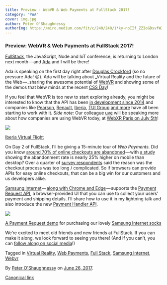```yaml
---
title: Preview - WebVR & Web Payments at FullStack 2017!
category: "PWA"
cover: img.jpg
author: Peter O'Shaughnessy
authorImg: https://miro.medium.com/fit/c/240/240/1*ky-noIIf_ZZIoGDsvfW3AA.jpeg
---
```


### Preview: WebVR & Web Payments at FullStack 2017!

[FullStack](https://skillsmatter.com/conferences/8264-fullstack-2017-the-conference-on-javascript-node-and-internet-of-things), the JavaScript, Node and IoT conference, is returning to London next month — and [Ada](https://medium.com/u/c2890cdd7a64) and I will be there!

Ada is speaking on the first day right after [Douglas Crockford](https://en.wikipedia.org/wiki/Douglas_Crockford) (so no pressure Ada! 😉). Ada will be talking about _Virtual Reality and the future of the Web — _sharing the awesome potential of [WebVR](https://webvr.rocks/) and showing some of the demos that blew minds at the recent [CSS Day](https://cssday.nl/2017)!

If you feel that WebVR is too new to start exploring already, you might be interested to know that the API has been [in development since 2014](https://web.archive.org/web/20140628202048/http://blog.bitops.com/blog/2014/06/26/first-steps-for-vr-on-the-web/) and companies like [Pearson](https://peteroshaughnessy.com/posts/augmented-reality-virtual-reality-education/), [Renault](http://kadjar-vr.littleworkshop.fr/), [Iberia](http://virtualflight.iberia.com/), [TUI Group](https://medium.com/samsung-internet-dev/prototyping-a-vr-web-app-with-the-worlds-leading-tourism-company-aa7965c5a563) [and more](https://docs.google.com/document/d/1dip3jhzwxLb4m4MyyU2XYC-IFOxDraa2tiegqnYpA88/edit?usp=sharing) have all been starting to work with it. _Side note:_ Our colleague [uve](https://medium.com/u/387f13d790e3) will be speaking more about how companies are using WebVR today, at [WebXR Paris on July 5th](https://www.meetup.com/WebXR-Paris/events/240575459/)!

![](https://cdn-images-1.medium.com/max/800/1*rhGoGBv0vGkmNvvMQ9O5mQ.png)

[Iberia Virtual Flight](http://virtualflight.iberia.com/)

On Day 2 of FullStack, I’ll be giving a 15-minute tour of _Web Payments._ Did you know  [around 70% of online checkouts are abandoned](https://baymard.com/lists/cart-abandonment-rate) — with [a study](https://econsultancy.com/blog/64343-checkout-abandonment-mobile-ux-examples-to-help-boost-conversions/) showing the abandonment rate is nearly 25% higher on mobile than desktop? Over a quarter of [survey respondents](https://baymard.com/lists/cart-abandonment-rate#why-users-abandon) said the reason was the checkout process was too long / complicated. So if browsers can provide APIs for easy online checkouts, that can be a big win for our customers and us developers alike.

[Samsung Internet](https://samsunginter.net/) — [along with Chrome and Edge](http://caniuse.com/#search=payment%20request) — supports the [Payment Request API](https://medium.com/samsung-internet-dev/how-to-take-payments-on-the-web-with-the-payment-request-api-a523f6fc7c1f), a browser-provided UI that you can use to collect your users’ payment and shipping details. I’ll share how to use it in my lightning talk and also introduce the new [Payment Handler API](https://www.w3.org/blog/wpwg/2017/05/18/payment-handler-api-first-public-working-draft-published/).

![](https://cdn-images-1.medium.com/max/800/1*rkmT9AjGC8PhrlA6TNCPeg.png)

[A Payment Request demo](https://github.com/SamsungInternet/examples/tree/master/socks-megastore) for purchasing our lovely [Samsung Internet socks](https://twitter.com/REWINDco/status/869488831497719808)

We’re excited to meet old friends and new friends at FullStack. If you can make it along, we look forward to seeing you there! (And if you can’t, you can [follow along on social media](https://twitter.com/search?q=%23fullstackcon&src=typd)!)

Tagged in [Virtual Reality](https://medium.com/tag/virtual-reality), [Web Payments](https://medium.com/tag/web-payments), [Full Stack](https://medium.com/tag/full-stack), [Samsung Internet](https://medium.com/tag/samsung-internet), [Webvr](https://medium.com/tag/webvr)

By [Peter O'Shaughnessy](https://medium.com/@poshaughnessy) on [June 26, 2017](https://medium.com/p/2f9121e4cbfe).

[Canonical link](https://medium.com/@poshaughnessy/preview-samsung-internet-at-fullstack-2017-2f9121e4cbfe)
